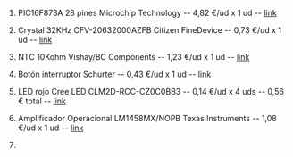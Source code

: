 1. PIC16F873A 28 pines Microchip Technology -- 4,82 €/ud x 1 ud --
[link](https://www.mouser.es/ProductDetail/Microchip-Technology/PIC16F873A-E-SO?qs=rh436G1KrYw0cpTSpOxOjQ%3D%3D)

2. Crystal 32KHz CFV-20632000AZFB Citizen FineDevice -- 0,73 €/ud x 1 ud --
[link](https://www.mouser.es/ProductDetail/Citizen-FineDevice/CFV-20632000AZFB?qs=byeeYqUIh0OaNx0Ju8%2FDbw%3D%3D)

3. NTC 10Kohm Vishay/BC Components -- 1,23 €/ud x 1 ud --
[link](https://www.mouser.es/ProductDetail/Vishay-BC-Components/NTCLE350E4103FLB0?qs=sGAEpiMZZMv0NwlthflBiw5q9k5PXlRvUgeKSGBurUA%3D)

4. Botón interruptor Schurter -- 0,43 €/ud x 1 ud --
[link](https://www.mouser.es/ProductDetail/Schurter/1301931424?qs=GIi83qBHgilkrMwKiiKACQ%3D%3D&mgh=1&vip=1&gclid=Cj0KCQiAu62QBhC7ARIsALXijXSUUMyjvqhzy5qK-pRrcAS0nCTLDvpNms5FvR8FubSB-2lUTFsvWGsaAiBoEALw_wcB)

5. LED rojo Cree LED CLM2D-RCC-CZ0C0BB3 -- 0,14 €/ud x 4 uds -- 0,56 € total -- 
[link](https://www.mouser.es/ProductDetail/Cree-LED/CLM2D-RCC-CZ0C0BB3?qs=sGAEpiMZZMvyj6n1w4pZDz9nvxQ%2FaIylQBE4vpEhHFqpGtm4vcGdVA%3D%3D)

6. Amplificador Operacional LM1458MX/NOPB Texas Instruments -- 1,08 €/ud x 1 ud --
[link](https://www.mouser.es/ProductDetail/Texas-Instruments/LM1458MX-NOPB?qs=X1J7HmVL2ZEdp3OcgROSyw%3D%3D)

7.
